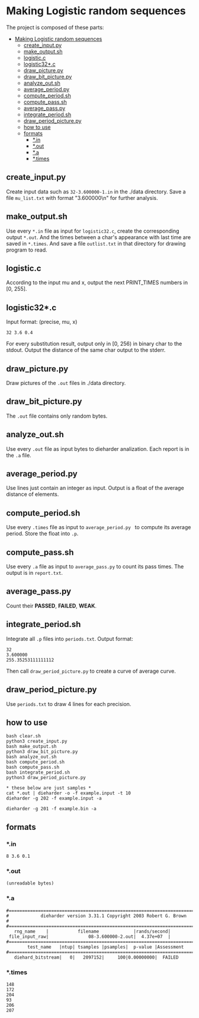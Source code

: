 # Making Logistic random sequences
The project is composed of these parts:

<!-- @import "[TOC]" {cmd="toc" depthFrom=1 depthTo=6 orderedList=false} -->

<!-- code_chunk_output -->

- [Making Logistic random sequences](#making-logistic-random-sequences)
  - [create_input.py](#create_inputpy)
  - [make_output.sh](#make_outputsh)
  - [logistic.c](#logisticc)
  - [logistic32*.c](#logistic32c)
  - [draw_picture.py](#draw_picturepy)
  - [draw_bit_picture.py](#draw_bit_picturepy)
  - [analyze_out.sh](#analyze_outsh)
  - [average_period.py](#average_periodpy)
  - [compute_period.sh](#compute_periodsh)
  - [compute_pass.sh](#compute_passsh)
  - [average_pass.py](#average_passpy)
  - [integrate_period.sh](#integrate_periodsh)
  - [draw_period_picture.py](#draw_period_picturepy)
  - [how to use](#how-to-use)
  - [formats](#formats)
    - [*.in](#in)
    - [*.out](#out)
    - [*.a](#a)
    - [*.times](#times)

<!-- /code_chunk_output -->

## create_input.py
Create input data such as `32-3.600000-1.in` in the ./data directory. 
Save a file `mu_list.txt` with format "3.600000\n" for further analysis. 
## make_output.sh
Use every `*.in` file as input for `logistic32.c`, create the corresponding output `*.out`. And the times between a char's appearance with last time are saved in `*.times`.
And save a file `outlist.txt` in that directory for drawing program to read. 

## logistic.c
According to the input mu and x, output the next PRINT_TIMES numbers in [0, 255].
## logistic32*.c
Input format: (precise, mu, x)
```
32 3.6 0.4
```
For every substitution result, output only in [0, 256) in binary char to the stdout.
Output the distance of the same char output to the stderr. 
## draw_picture.py
Draw pictures of the `.out` files in ./data directory. 
## draw_bit_picture.py
The `.out` file contains only random bytes. 
## analyze_out.sh
Use every `.out` file as input bytes to dieharder analization. Each report is in the `.a` file. 
## average_period.py
Use lines just contain an integer as input. Output is a float of the average distance of elements. 
## compute_period.sh
Use every `.times` file as input to `average_period.py ` to compute its average period. 
Store the float into `.p`. 
## compute_pass.sh
Use every `.a` file as input to `average_pass.py` to count its pass times. The output is in `report.txt`.
## average_pass.py
Count their **PASSED**, **FAILED**, **WEAK**.
## integrate_period.sh
Integrate all `.p` files into `periods.txt`. 
Output format:
```
32
3.600000
255.35253111111112
```
Then call `draw_period_picture.py` to create a curve of average curve. 
## draw_period_picture.py
Use `periods.txt` to draw 4 lines for each precision. 

## how to use
    bash clear.sh
    python3 create_input.py
    bash make_output.sh
    python3 draw_bit_picture.py
    bash analyze_out.sh
    bash compute_period.sh
    bash compute_pass.sh
    bash integrate_period.sh
    python3 draw_period_picture.py

    * these below are just samples *
    cat *.out | dieharder -o -f example.input -t 10
    dieharder -g 202 -f example.input -a

    dieharder -g 201 -f example.bin -a


## formats
### *.in
```
8 3.6 0.1
```
### *.out
```
(unreadable bytes)
```
### *.a
```
#=============================================================================#
#            dieharder version 3.31.1 Copyright 2003 Robert G. Brown          #
#=============================================================================#
   rng_name    |           filename             |rands/second|
 file_input_raw|               08-3.600000-2.out|  4.37e+07  |
#=============================================================================#
        test_name   |ntup| tsamples |psamples|  p-value |Assessment
#=============================================================================#
   diehard_bitstream|   0|   2097152|     100|0.00000000|  FAILED  
```
### *.times
```
148
172
204
93
206
207
```
